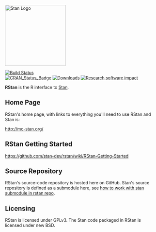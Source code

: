 
<a href="http://mc-stan.org">
<img src="https://raw.githubusercontent.com/stan-dev/logos/master/logo.png" width=200 alt="Stan Logo"/>
</a>

[![Build Status](https://travis-ci.org/stan-dev/rstan.svg?branch=develop)](https://travis-ci.org/stan-dev/rstan)  
[![CRAN\_Status\_Badge](http://www.r-pkg.org/badges/version/rstan?color=blue)](http://cran.r-project.org/package=rstan)
[![Downloads](http://cranlogs.r-pkg.org/badges/rstan?color=blue)](http://cran.rstudio.com/package=rstan)
[![Research software impact](http://depsy.org/api/package/cran/rstan/badge.svg)](http://depsy.org/package/r/rstan)

**RStan** is the R interface to [Stan](http://mc-stan.org). 

Home Page
---------
RStan's home page, with links to everything you'll need to use RStan and Stan is:

<http://mc-stan.org/>


RStan Getting Started
----------------

<https://github.com/stan-dev/rstan/wiki/RStan-Getting-Started>


Source Repository
-----------------
RStan's source-code repository is hosted here on GitHub.  Stan's source repository is defined as a submodule here, see [how to work with stan submodule in rstan repo](https://github.com/stan-dev/rstan/wiki/How-to-work-with-the-stan-submodule-in-rstan-repo%3F).

Licensing
---------
RStan is licensed under GPLv3.  The Stan code packaged in RStan is licensed under new BSD.   
